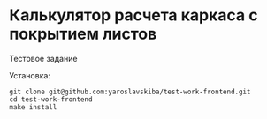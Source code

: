# Калькулятор расчета каркаса с покрытием листов

Тестовое задание

Установка:

    git clone git@github.com:yaroslavskiba/test-work-frontend.git
    cd test-work-frontend
    make install
